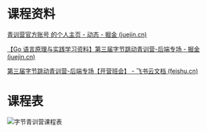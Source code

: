 # 课程资料

[青训营官方账号 的个人主页 - 动态 - 掘金 (juejin.cn)](https://juejin.cn/user/3386151545092589)

[【Go 语言原理与实践学习资料】第三届字节跳动青训营-后端专场 - 掘金 (juejin.cn)](https://juejin.cn/post/7093721879462019102/)

[第三届字节跳动青训营-后端专场【开营班会】 - 飞书云文档 (feishu.cn)](https://bytedance.feishu.cn/docs/doccnFRB1TXYJPK6yprPETHLXgd)

# 课程表

![字节青训营课程表](https://cdn.jsdelivr.net/gh/CARLOSGP2021/myFigures/img/202205051043100.png)













